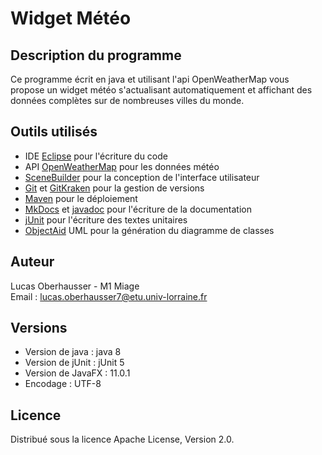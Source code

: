 # Widget Météo


## Description du programme

Ce programme écrit en java et utilisant l'api OpenWeatherMap vous propose un widget météo s'actualisant automatiquement et affichant des données complètes sur de nombreuses villes du monde.

## Outils utilisés
* IDE [Eclipse](https://www.eclipse.org/ide/) pour l'écriture du code
* API [OpenWeatherMap](https://openweathermap.org/) pour les données météo
* [SceneBuilder](https://gluonhq.com/products/scene-builder/) pour la conception de l'interface utilisateur 
* [Git](https://git-scm.com/) et [GitKraken](https://www.gitkraken.com/) pour la gestion de versions
* [Maven](https://maven.apache.org/) pour le déploiement
* [MkDocs](https://www.mkdocs.org/) et [javadoc](https://docs.oracle.com/javase/8/docs/technotes/tools/windows/javadoc.html) pour l'écriture de la documentation
* [jUnit](https://junit.org/junit5/) pour l'écriture des textes unitaires
* [ObjectAid](https://www.objectaid.com/home) UML pour la génération du diagramme de classes

## Auteur 

Lucas Oberhausser - M1 Miage <br>
Email : <lucas.oberhausser7@etu.univ-lorraine.fr>

## Versions 

* Version de java : java 8
* Version de jUnit : jUnit 5
* Version de JavaFX : 11.0.1
* Encodage : UTF-8

## Licence
Distribué sous la licence Apache License, Version 2.0.